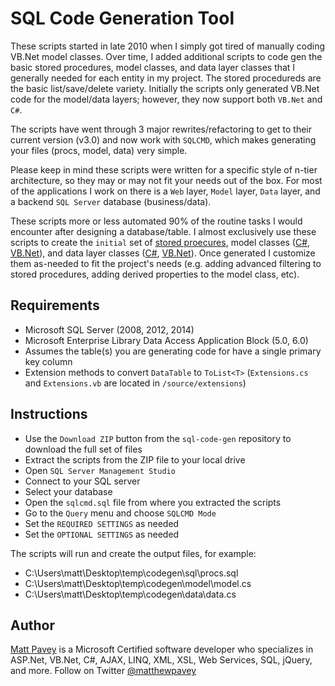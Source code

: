# SQL Code Generation Tool

These scripts started in late 2010 when I simply got tired of manually coding VB.Net model classes. Over time, I added additional scripts to code gen the basic stored procedures, model classes, and data layer classes that I generally needed for each entity in my project. The stored procedureds are the basic list/save/delete variety. Initially the scripts only generated VB.Net code for the model/data layers; however, they now support both `VB.Net` and `C#`.

The scripts have went through 3 major rewrites/refactoring to get to their current version (v3.0) and now work with `SQLCMD`, which makes generating your files (procs, model, data) very simple.

Please keep in mind these scripts were written for a specific style of n-tier architecture, so they may or may not fit your needs out of the box. For most of the applications I work on there is a `Web` layer, `Model` layer, `Data` layer, and a backend `SQL Server` database (business/data).

These scripts more or less automated 90% of the routine tasks I would encounter after designing a database/table. I almost exclusively use these scripts to create the `initial` set of [stored proecures](https://github.com/mpavey/sql-code-gen/wiki/Example-SQL-Output), model classes ([C#](https://github.com/mpavey/sql-code-gen/wiki/Example-Model-Class-(C%23)), [VB.Net](https://github.com/mpavey/sql-code-gen/wiki/Example-Model-Class-(VB.Net))), and data layer classes ([C#](https://github.com/mpavey/sql-code-gen/wiki/Example-Data-Class-(C%23)), [VB.Net](https://github.com/mpavey/sql-code-gen/wiki/Example-Data-Class-(VB.Net))). Once generated I customize them as-needed to fit the project's needs (e.g. adding advanced filtering to stored procedures, adding derived properties to the model class, etc).

Requirements
-----------
- Microsoft SQL Server (2008, 2012, 2014)
- Microsoft Enterprise Library Data Access Application Block (5.0, 6.0)
- Assumes the table(s) you are generating code for have a single primary key column
- Extension methods to convert `DataTable` to `ToList<T>` (`Extensions.cs` and `Extensions.vb` are located in `/source/extensions`)

Instructions
-----------
- Use the `Download ZIP` button from the `sql-code-gen` repository to download the full set of files
- Extract the scripts from the ZIP file to your local drive
- Open `SQL Server Management Studio`
- Connect to your SQL server
- Select your database
- Open the `sqlcmd.sql` file from where you extracted the scripts
- Go to the `Query` menu and choose `SQLCMD Mode`
- Set the `REQUIRED SETTINGS` as needed
- Set the `OPTIONAL SETTINGS` as needed

The scripts will run and create the output files, for example:

- C:\Users\matt\Desktop\temp\codegen\sql\procs.sql
- C:\Users\matt\Desktop\temp\codegen\model\model.cs
- C:\Users\matt\Desktop\temp\codegen\data\data.cs

Author
------------
[Matt Pavey](http://www.pavey.me) is a Microsoft Certified software developer who specializes in ASP.Net, VB.Net, C#, AJAX, LINQ, XML, XSL, Web Services, SQL, jQuery, and more. Follow on Twitter [@matthewpavey](https://twitter.com/matthewpavey)
